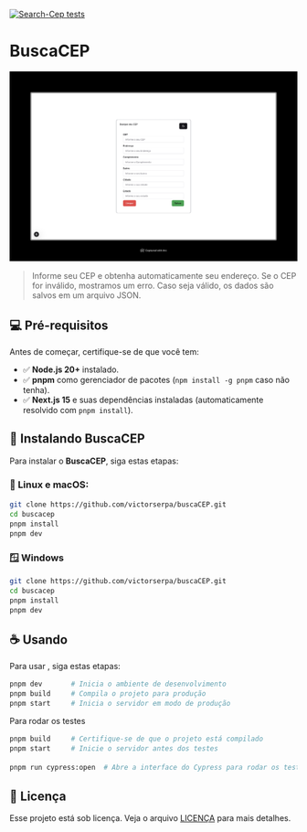 [![Search-Cep tests](https://github.com/victorserpa/buscaCEP/actions/workflows/cy.yml/badge.svg)](https://github.com/victorserpa/buscaCEP/actions/workflows/cy.yml)

# BuscaCEP

<img src="public/BuscaCep.jpeg" alt="Formulário Busca Cep">

> Informe seu CEP e obtenha automaticamente seu endereço. Se o CEP for inválido, mostramos um erro. Caso seja válido, os dados são salvos em um arquivo JSON.

## 💻 Pré-requisitos

Antes de começar, certifique-se de que você tem:

- ✅ **Node.js 20+** instalado.
- ✅ **pnpm** como gerenciador de pacotes (`npm install -g pnpm` caso não tenha).
- ✅ **Next.js 15** e suas dependências instaladas (automaticamente resolvido com `pnpm install`).

## 🚀 Instalando BuscaCEP

Para instalar o **BuscaCEP**, siga estas etapas:

### 🔹 Linux e macOS:

```sh
git clone https://github.com/victorserpa/buscaCEP.git
cd buscacep
pnpm install
pnpm dev

```

### 🪟 Windows

```sh
git clone https://github.com/victorserpa/buscaCEP.git
cd buscacep
pnpm install
pnpm dev

```

## ☕ Usando <BuscaCEP>

Para usar <BuscaCEP>, siga estas etapas:

```sh
pnpm dev       # Inicia o ambiente de desenvolvimento
pnpm build     # Compila o projeto para produção
pnpm start     # Inicia o servidor em modo de produção
```

Para rodar os testes 

```sh
pnpm build     # Certifique-se de que o projeto está compilado
pnpm start     # Inicie o servidor antes dos testes

pnpm run cypress:open  # Abre a interface do Cypress para rodar os testes
```

## 📝 Licença

Esse projeto está sob licença. Veja o arquivo [LICENÇA](LICENSE.md) para mais detalhes.
```
